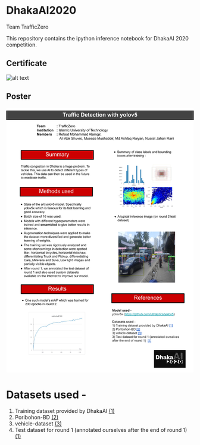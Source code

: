 # DhakaAI2020
Team TrafficZero

This repository contains the ipython inference notebook for DhakaAI 2020 competition.

## Certificate
![alt text](./certificate.jpg)

## Poster
![alt text](./poster.jpg)


# Datasets used - 
1) Training dataset provided by DhakaAI [(1)](https://doi.org/10.7910/DVN/POREXF)
2) Poribohon-BD [(2)](https://data.mendeley.com/datasets/pwyyg8zmk5/1)
3) vehicle-dataset [(3)](https://github.com/kasperhaaland/vehicle-dataset)
4) Test dataset for round 1 (annotated ourselves after the end of round 1)  [(1)](https://doi.org/10.7910/DVN/POREXF)



